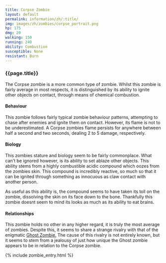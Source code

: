 ```yaml
---
title: Corpse Zombie
layout: default
permalink: information/zh/:title/
img: images/zh/zombies/corpse_portrait.png
hp: 175
dmg: 20
walking: 150
running: 240
ability: Combustion
susceptible: None
resistant: Burn
---
```


<div class="row">
  <div class="col-sm-7">
    <h3>{{page.title}}</h3>
    <p>The Corpse zombie is a more common type of zombie. Whilst this zombie is fairly average in most respects, it is distinguished by its ability to ignite other objects on contact, through means of chemical combustion.</p>
    <h4>Behaviour</h4>
    <p>This zombie follows fairly typical zombie behaviour patterns, attempting to chase after enemies and ignite them on contact. However, its flame is not to be underestimated. A Corpse zombies flame persists for anywhere between half a second and two seconds, dealing 2 to 5 damage, respectively. </p>
    <h4>Biology</h4>
    <p>This zombies stature and biology seem to be fairly commonplace. What can't be ignored however, is its ability to set ablaze other objects. This ability stems from a highly combustible acidic compound which oozes from the zombies skin. This compound is incredibly reactive, so much so that it can be ignited through something as innocuous as claw contact with another person.</p>
    <p>As useful as this ability is, the compound seems to have taken its toll on the zombie, dissolving the skin on its face down to the bone. Thankfully this zombie doesnt seem to mind its looks as much as its ability to eat brains.</p>
    <h4>Relationships</h4> 
    <p>This zombie holds no other in any higher regard, it is truly the most average of zombies. Despite this, it seems to share a strange rivalry with that of the enigmatic <a href="{{site.baseurl}}/information/zh/ghost"> Ghost Zombie.</a> The cause of this rivalry is not entirely known, but it seems to stem from a jealousy of just how unique the Ghost zombie appears to be in relation to the Corpse zombie.</p>
  </div>
  {% include zombie_entry.html %}
</div>